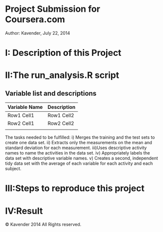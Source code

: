 Project Submission for Coursera.com
========================
Author: Kavender, July 22, 2014


I: Description of this Project
==================================


 


II:The run_analysis.R script
==============================
Variable list and descriptions
------------------------------
|Variable Name | Description | 
|--------------|---------------| 
|  Row1 Cell1  |  Row1 Cell2   | 
|  Row2 Cell1  |  Row2 Cell2   |
|              |               |

The tasks needed to be fulfilled:
i)  Merges the training and the test sets to create one data set.
ii) Extracts only the measurements on the mean and standard deviation for each measurement. 
iii)Uses descriptive activity names to name the activities in the data set.
iv) Appropriately labels the data set with descriptive variable names. 
v)  Creates a second, independent tidy data set with the average of each variable for each activity and each subject. 





III:Steps to reproduce this project
===============================









IV:Result
===================













© Kavender 2014 All Rights reserved.




